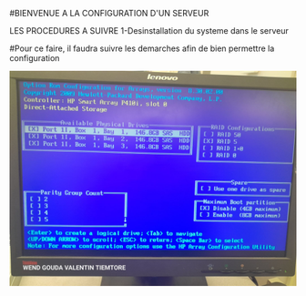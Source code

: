 
#BIENVENUE A LA CONFIGURATION D'UN SERVEUR

LES PROCEDURES A SUIVRE
1-Desinstallation du systeme dans le serveur


#Pour ce faire, il faudra suivre les demarches afin de bien permettre la configuration

<img src="images/IMG-20230523-WA0012.jpg" width='' height=''>

